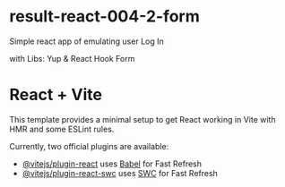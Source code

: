 # result-react-004-2-form

Simple react app of emulating user Log In

with Libs: Yup & React Hook Form

# React + Vite

This template provides a minimal setup to get React working in Vite with HMR and some
ESLint rules.

Currently, two official plugins are available:

-   [@vitejs/plugin-react](https://github.com/vitejs/vite-plugin-react/blob/main/packages/plugin-react/README.md)
    uses [Babel](https://babeljs.io/) for Fast Refresh
-   [@vitejs/plugin-react-swc](https://github.com/vitejs/vite-plugin-react-swc) uses
    [SWC](https://swc.rs/) for Fast Refresh
